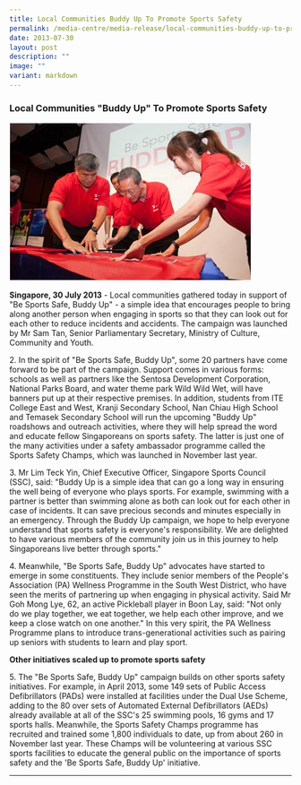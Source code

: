 ```yaml
---
title: Local Communities Buddy Up To Promote Sports Safety
permalink: /media-centre/media-release/local-communities-buddy-up-to-promote-sports-safety/
date: 2013-07-30
layout: post
description: ""
image: ""
variant: markdown
---
```

### **Local Communities "Buddy Up" To Promote Sports Safety**

![](/images/Media%20Centre/Media%20Release/2013/July/buddyup.jpeg)

**Singapore, 30 July 2013** - Local communities gathered today in support of "Be Sports Safe, Buddy Up" - a simple idea that encourages people to bring along another person when engaging in sports so that they can look out for each other to reduce incidents and accidents. The campaign was launched by Mr Sam Tan, Senior Parliamentary Secretary, Ministry of Culture, Community and Youth.

2\. In the spirit of "Be Sports Safe, Buddy Up", some 20 partners have come forward to be part of the campaign. Support comes in various forms: schools as well as partners like the Sentosa Development Corporation, National Parks Board, and water theme park Wild Wild Wet, will have banners put up at their respective premises. In addition, students from ITE College East and West, Kranji Secondary School, Nan Chiau High School and Temasek Secondary School will run the upcoming "Buddy Up" roadshows and outreach activities, where they will help spread the word and educate fellow Singaporeans on sports safety. The latter is just one of the many activities under a safety ambassador programme called the Sports Safety Champs, which was launched in November last year.

3\. Mr Lim Teck Yin, Chief Executive Officer, Singapore Sports Council (SSC), said: "Buddy Up is a simple idea that can go a long way in ensuring the well being of everyone who plays sports. For example, swimming with a partner is better than swimming alone as both can look out for each other in case of incidents. It can save precious seconds and minutes especially in an emergency. Through the Buddy Up campaign, we hope to help everyone understand that sports safety is everyone's responsibility. We are delighted to have various members of the community join us in this journey to help Singaporeans live better through sports."

4\. Meanwhile, "Be Sports Safe, Buddy Up" advocates have started to emerge in some constituents. They include senior members of the People's Association (PA) Wellness Programme in the South West District, who have seen the merits of partnering up when engaging in physical activity. Said Mr Goh Mong Lye, 62, an active Pickleball player in Boon Lay, said: "Not only do we play together, we eat together, we help each other improve, and we keep a close watch on one another." In this very spirit, the PA Wellness Programme plans to introduce trans-generational activities such as pairing up seniors with students to learn and play sport.

**Other initiatives scaled up to promote sports safety**

5\. The "Be Sports Safe, Buddy Up" campaign builds on other sports safety initiatives. For example, in April 2013, some 149 sets of Public Access Defibrillators (PADs) were installed at facilities under the Dual Use Scheme, adding to the 80 over sets of Automated External Defibrillators (AEDs) already available at all of the SSC's 25 swimming pools, 16 gyms and 17 sports halls. Meanwhile, the Sports Safety Champs programme has recruited and trained some 1,800 individuals to date, up from about 260 in November last year. These Champs will be volunteering at various SSC sports facilities to educate the general public on the importance of sports safety and the 'Be Sports Safe, Buddy Up' initiative.

---
